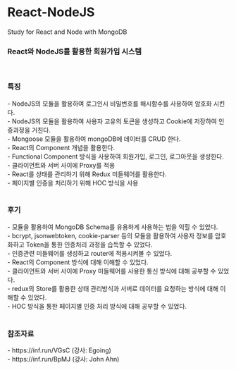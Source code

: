 # React-NodeJS
Study for React and Node with MongoDB

<h3>React와 NodeJS를 활용한 회원가입 시스템</h3>
<br>
<h3>특징</h3>
- NodeJS의 모듈을 활용하여 로그인시 비밀번호를 해시함수를 사용하여 암호화 시킨다.<br>
- NodeJS의 모듈을 활용하여 사용자 고유의 토큰을 생성하고 Cookie에 저장하여 인증과정을 거친다.<br>
- Mongoose 모듈을 활용하여 mongoDB에 데이터를 CRUD 한다.<br>
- React의 Component 개념을 활용한다.<br>
- Functional Component 방식을 사용하여 회원가입, 로그인, 로그아웃을 생성한다.<br>
- 클라이언트와 서버 사이에 Proxy를 적용<br>
- React를 상태를 관리하기 위해 Redux 미들웨어를 활용한다.<br>
- 페이지별 인증을 처리하기 위해 HOC 방식을 사용
<br><br>


<h3>후기</h3>
- 모듈을 활용하여 MongoDB Schema를 유용하게 사용하는 법을 익힐 수 있었다.<br>
- bcrypt, jsonwebtoken, cookie-parser 등의 모듈을 활용하여 사용자 정보를 암호화하고 Token을 통한 인증처리 과정을 습득할 수 있었다.<br>
- 인증관련 미들웨어를 생성하고 router에 적용시켜볼 수 있었다.<br>
- React의 Component 방식에 대해 이해할 수 있었다.<br>
- 클라이언트와 서버 사이에 Proxy 미들웨어를 사용한 통신 방식에 대해 공부할 수 있었다.<br>
- redux의 Store를 활용한 상태 관리방식과 서버로 데이터를 요청하는 방식에 대해 이해할 수 있었다.<br>
- HOC 방식을 통한 페이지별 인증 처리 방식에 대해 공부할 수 있었다.
<br><br>

<h3>참조자료</h3>
- https://inf.run/VGsC (강사: Egoing)<br>
- https://inf.run/BpMJ (강사: John Ahn)
